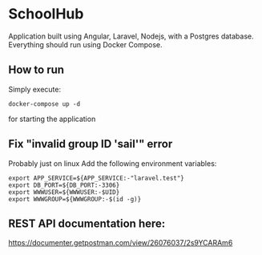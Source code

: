 # SchoolHub
Application built using Angular, Laravel, Nodejs, with a Postgres database.
Everything should run using Docker Compose.

## How to run
Simply execute:
```
docker-compose up -d
```
for starting the application

## Fix "invalid group ID 'sail'" error
Probably just on linux
Add the following environment variables:
```
export APP_SERVICE=${APP_SERVICE:-"laravel.test"}
export DB_PORT=${DB_PORT:-3306}
export WWWUSER=${WWWUSER:-$UID}
export WWWGROUP=${WWWGROUP:-$(id -g)}
```

## REST API documentation here:
<a href="https://documenter.getpostman.com/view/26076037/2s9YCARAm6">https://documenter.getpostman.com/view/26076037/2s9YCARAm6</a>